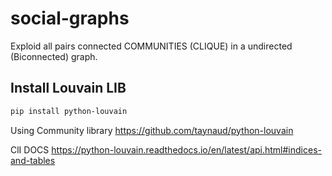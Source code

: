 # social-graphs
Exploid all pairs connected COMMUNITIES  (CLIQUE) in a undirected (Biconnected) graph.

## Install Louvain LIB

```bash
pip install python-louvain
```

Using Community library
https://github.com/taynaud/python-louvain

ClI DOCS
https://python-louvain.readthedocs.io/en/latest/api.html#indices-and-tables
